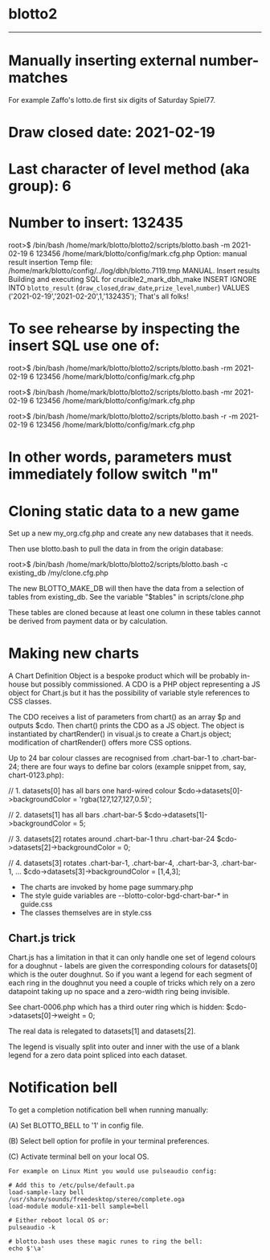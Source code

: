
# blotto2
---------


Manually inserting external number-matches
==========================================

For example Zaffo's lotto.de first six digits of Saturday Spiel77.

# Draw closed date: 2021-02-19
# Last character of level method (aka group): 6
# Number to insert: 132435

root>$ /bin/bash /home/mark/blotto/blotto2/scripts/blotto.bash -m 2021-02-19 6 123456 /home/mark/blotto/config/mark.cfg.php
Option: manual result insertion
Temp file: /home/mark/blotto/config/../log/dbh/blotto.7119.tmp
MANUAL. Insert results
Building and executing SQL for crucible2_mark_dbh_make
INSERT IGNORE INTO `blotto_result` (`draw_closed`,`draw_date`,`prize_level`,`number`) VALUES
('2021-02-19','2021-02-20',1,'132435');
That's all folks!

# To see rehearse by inspecting the insert SQL use one of:

root>$ /bin/bash /home/mark/blotto/blotto2/scripts/blotto.bash -rm 2021-02-19 6 123456 /home/mark/blotto/config/mark.cfg.php

root>$ /bin/bash /home/mark/blotto/blotto2/scripts/blotto.bash -mr 2021-02-19 6 123456 /home/mark/blotto/config/mark.cfg.php

root>$ /bin/bash /home/mark/blotto/blotto2/scripts/blotto.bash -r -m 2021-02-19 6 123456 /home/mark/blotto/config/mark.cfg.php

# In other words, parameters must immediately follow switch "m"



Cloning static data to a new game
=================================

Set up a new my_org.cfg.php and create any new databases that it needs.

Then use blotto.bash to pull the data in from the origin database:

root>$ /bin/bash /home/mark/blotto/blotto2/scripts/blotto.bash -c existing_db /my/clone.cfg.php

The new BLOTTO_MAKE_DB will then have the data from a selection of tables from existing_db. See the variable "$tables" in scripts/clone.php

These tables are cloned because at least one column in these tables cannot be derived from payment data or by calculation.



Making new charts
=================

A Chart Definition Object is a bespoke product which will be probably in-house but possibly commissioned. A CDO is a PHP object representing a JS object for Chart.js but it has the possibility of variable style references to CSS classes.

The CDO receives a list of parameters from chart() as an array $p and outputs $cdo. Then chart() prints the CDO as a JS object. The object is instantiated by chartRender() in visual.js to create a Chart.js object; modification of chartRender() offers more CSS options.

Up to 24 bar colour classes are recognised from .chart-bar-1 to .chart-bar-24; there are four ways to define bar colors (example snippet from, say, chart-0123.php):

// 1.  datasets[0] has all bars one hard-wired colour
$cdo->datasets[0]->backgroundColor = 'rgba(127,127,127,0.5)';

// 2. datasets[1] has all bars .chart-bar-5
$cdo->datasets[1]->backgroundColor = 5;

// 3. datasets[2] rotates around .chart-bar-1 thru .chart-bar-24
$cdo->datasets[2]->backgroundColor = 0;

// 4. datasets[3] rotates .chart-bar-1, .chart-bar-4, .chart-bar-3, .chart-bar-1, ...
$cdo->datasets[3]->backgroundColor = [1,4,3];


  * The charts are invoked by home page summary.php
  * The style guide variables are --blotto-color-bgd-chart-bar-* in guide.css
  * The classes themselves are in style.css

Chart.js trick
--------------

Chart.js has a limitation in that it can only handle one set of legend colours for a doughnut - labels are given the corresponding colours for datasets[0] which is the outer doughnut. So if you want a legend for each segment of each ring in the doughnut you need a couple of tricks which rely on a zero datapoint taking up no space and a zero-width ring being invisible.

See chart-0006.php which has a third outer ring which is hidden:
    $cdo->datasets[0]->weight = 0;

The real data is relegated to datasets[1] and datasets[2].

The legend is visually split into outer and inner with the use of a blank legend for a zero data point spliced into each dataset.




Notification bell
=================

To get a completion notification bell when running manually:

(A) Set BLOTTO_BELL to '1' in config file.

(B) Select bell option for profile in your terminal preferences.

(C) Activate terminal bell on your local OS.

    For example on Linux Mint you would use pulseaudio config:

    # Add this to /etc/pulse/default.pa
    load-sample-lazy bell /usr/share/sounds/freedesktop/stereo/complete.oga
    load-module module-x11-bell sample=bell

    # Either reboot local OS or:
    pulseaudio -k

    # blotto.bash uses these magic runes to ring the bell:
    echo $'\a'



